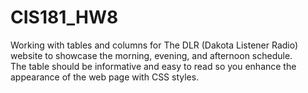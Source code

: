 # CIS181_HW8

Working with tables and columns for The DLR (Dakota Listener Radio) website to showcase the morning, evening, and afternoon schedule.  
The table should be informative and easy to read so you enhance the appearance of the web page with CSS styles.
